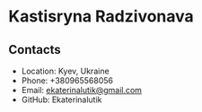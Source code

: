 # Kastisryna Radzivonava
## Contacts
* Location: Kyev, Ukraine
* Phone: +380965568056
* Email: ekaterinalutik@gmail.com
* GitHub: Ekaterinalutik

